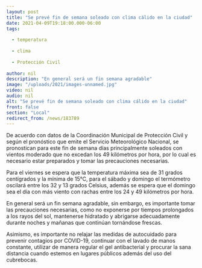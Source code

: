 ```yaml
---
layout: post
title: "Se prevé fin de semana soleado con clima cálido en la ciudad"
date: 2021-04-09T19:18:00.000-06:00
tags:
  
  - temperatura
  
  - clima
  
  - Protección Civil
  
author: nil
description: "En general será un fin semana agradable"
image: "/uploads/2021/images-unnamed.jpg"
video: nil
audio: nil
alt: "Se prevé fin de semana soleado con clima cálido en la ciudad"
front: false
section: "Local"
redirect_from: /news/183789
---
```


De acuerdo con datos de la Coordinación Municipal de Protección Civil y según el pronóstico que emite el Servicio Meteorológico Nacional, se pronostican para este fin de semana días principalmente soleados con vientos moderado que no excedan los 49 kilómetros por hora, por lo cual es necesario estar preparados y tomar las precauciones necesarias.

Para el viernes se espera que la temperatura máxima sea de 31 grados centígrados y la mínima de 15°C, para el sábado y domingo el termómetro oscilará entre los 32 y 13 grados Celsius, además se espera que el domingo sea el día con más viento con rachas entre los 24 y 49 kilómetros por hora.

En general será un fin semana agradable, sin embargo, es importante tomar las precauciones necesarias, como no exponerse por tiempos prolongados a los rayos del sol, mantenerse hidratado y abrigarse adecuadamente durante noches y mañanas que continúan tornándose frescas.

Asimismo, es importante no relajar las medidas de autocuidado para prevenir contagios por COVID-19, continuar con el lavado de manos constante, utilizar de manera regular el gel antibacterial y procurar la sana distancia cuando estemos en lugares públicos además del uso del cubrebocas.